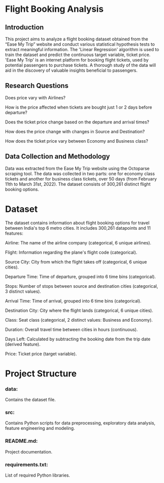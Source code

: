 # Flight Booking Analysis
## Introduction

This project aims to analyze a flight booking dataset obtained from the “Ease My Trip” website and conduct various statistical hypothesis tests to extract meaningful information. The 'Linear Regression' algorithm is used to train the dataset and predict the continuous target variable, ticket price. 'Ease My Trip' is an internet platform for booking flight tickets, used by potential passengers to purchase tickets. A thorough study of the data will aid in the discovery of valuable insights beneficial to passengers.

## Research Questions

Does price vary with Airlines?

How is the price affected when tickets are bought just 1 or 2 days before departure?

Does the ticket price change based on the departure and arrival times?

How does the price change with changes in Source and Destination?

How does the ticket price vary between Economy and Business class?

## Data Collection and Methodology

Data was extracted from the Ease My Trip website using the Octoparse scraping tool. The data was collected in two parts: one for economy class tickets and another for business class tickets, over 50 days (from February 11th to March 31st, 2022). The dataset consists of 300,261 distinct flight booking options.

# Dataset
The dataset contains information about flight booking options for travel between India's top 6 metro cities. It includes 300,261 datapoints and 11 features:

Airline: The name of the airline company (categorical, 6 unique airlines).

Flight: Information regarding the plane's flight code (categorical).

Source City: City from which the flight takes off (categorical, 6 unique cities).

Departure Time: Time of departure, grouped into 6 time bins (categorical).

Stops: Number of stops between source and destination cities (categorical, 3 distinct values).

Arrival Time: Time of arrival, grouped into 6 time bins (categorical).

Destination City: City where the flight lands (categorical, 6 unique cities).

Class: Seat class (categorical, 2 distinct values: Business and Economy).

Duration: Overall travel time between cities in hours (continuous).

Days Left: Calculated by subtracting the booking date from the trip date (derived feature).

Price: Ticket price (target variable).


# Project Structure

### data:
Contains the dataset file.
### src:
Contains Python scripts for data preprocessing, exploratory data analysis, feature engineering and modeling.
### README.md:
Project documentation.
### requirements.txt:
List of required Python libraries.

